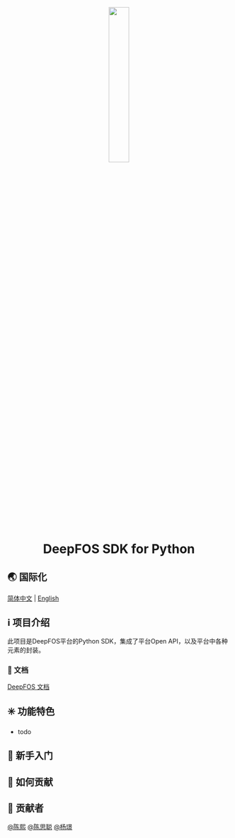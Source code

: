 <!-- # README -->
<p align="center">
  <img src="./docs/source/images/Deepfos-white.png" width="30%"/><br/>
</p>
<h1 align="center">
DeepFOS SDK for Python
</h1>

## 🌏 国际化

[简体中文](README.md) | [English](README.en.md)

## ℹ️ 项目介绍

此项目是DeepFOS平台的Python SDK，集成了平台Open API，以及平台中各种元素的封装。

### 📖 文档

[DeepFOS 文档](http://py.deepfos.com)


## ✳️ 功能特色

- todo


## 💎 新手入门


## 🤔 如何贡献


## 🌟 贡献者
[@陈熙](https://e.gitee.com/proinnova/members/trend/axisarsae)
[@陈思聪](https://e.gitee.com/proinnova/members/trend/proinnova_sicong_chen)
[@杨璟](https://e.gitee.com/proinnova/members/trend/jyang-0506)
